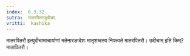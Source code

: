 ```yaml
---
index:  6.3.32
sutra:  मातरपितरावुदीचम्
vritti:  kashika 
---
```


मातरपितरौ इत्युदीचामाचार्याणां मतेनारङादेशः मातृशब्दस्य निपत्यते मातरपितरौ। उदीचाम् इति किम्? मातापितरौ।

